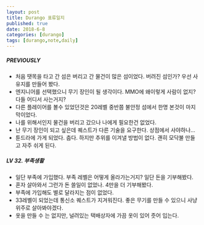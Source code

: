 ```yaml
---
layout: post
title: Durango 표류일지
published: true
date: 2018-6-8
categories: [durango]
tags: [durango,note,daily]
---
```


##### PREVIOUSLY
- 처음 땟목을 타고 간 섬은 버리고 간 물건이 많은 섬이었다. 버려진 섬인가? 우선 사유지를 만들어 봤다.
- 엔지니어를 선택했으니 무기 장인이 될 생각이다. MMO에 왜이렇게 사람이 없지?  다들 어디서 사는거지?
- 다른 플레이어를 볼수 있었던것은 20레벨 중반쯤 불안정 섬에서 한명 본것이 마지막이었다.
- 나를 위해서인지 물건을 버리고 갔으나 나에게 필요한건 없었다.
- 난 무기 장인이 되고 싶은데 퀘스트가 다른 기술을 요구한다. 상점에서 사야하나...
- 툰드라에 가게 되었다. 춥다. 하지만 추위를 이겨낼 방법이 없다. 괜히 모닥불 만들고 자주 쉬게 된다.

##### LV 32. 부족생활
- 일단 부족에 가입했다. 부족 레벨은 어떻게 올라가는거지? 일단 돈을 기부해봤다.
- 혼자 살아와서 그런가 돈 쓸일이 없었나. 4만을 더 기부해봤다.
- 부족에 가입해도 별로 달라지는 점이 없었다.
- 33레벨이 되었는데 통신소 퀘스트가 지겨워진다. 좋은 무기를 만들 수 있으니 사냥위주로 살아봐야겠다.
- 옷을 만들 수 는 없지만, 널려있는 택배상자에 가끔 옷이 있어 줏어 입는다.
